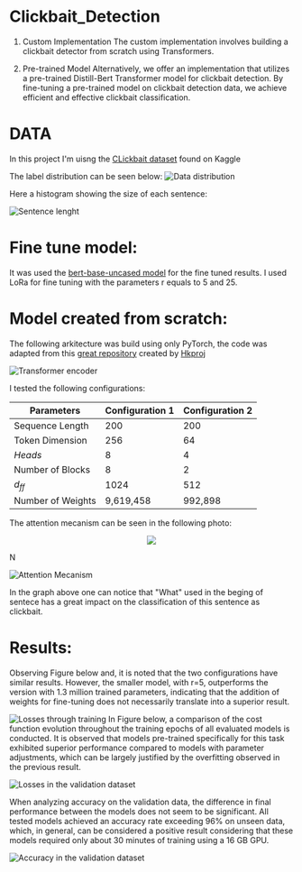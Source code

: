 # Clickbait_Detection

1. Custom Implementation
The custom implementation involves building a clickbait detector from scratch using Transformers.

2. Pre-trained Model
Alternatively, we offer an implementation that utilizes a pre-trained  Distill-Bert Transformer model for clickbait detection. By fine-tuning a pre-trained model on clickbait detection data, we achieve efficient and effective clickbait classification.

# DATA
In this project I'm uisng the [CLickbait dataset](https://www.kaggle.com/datasets/amananandrai/clickbait-dataset) found on Kaggle

The label distribution can be seen below:
![Data distribution](https://github.com/Felipe-carlos/Clickbait_Detection/blob/9792c8aabce23d0b26289c11fba77f233e47a64d/from0/results/labels.png)

 Here a histogram showing the size of each sentence:

![Sentence lenght](https://github.com/Felipe-carlos/Clickbait_Detection/blob/9792c8aabce23d0b26289c11fba77f233e47a64d/from0/results/comprimento%20data.png)

 # Fine tune model:

It was used the [bert-base-uncased model](https://huggingface.co/google-bert/bert-base-uncased) for the fine tuned results. 
I used LoRa for fine tuning with the parameters r equals to 5 and 25.


# Model created from scratch:

The following arkitecture was build using only PyTorch, the code was adapted from this [great repository](https://github.com/hkproj/pytorch-transformer) created by [Hkproj](https://github.com/hkproj) 


![Transformer encoder](https://github.com/Felipe-carlos/Clickbait_Detection/blob/main/from0/transformer.png)

I tested the following configurations:

| Parameters              | Configuration 1    | Configuration 2    |
|------------------------|--------------------|--------------------|
| Sequence Length        | 200                | 200                |
| Token Dimension        | 256                | 64                 |
| *Heads*                | 8                  | 4                  |
| Number of Blocks       | 8                  | 2                  |
| $d_{ff}$               | 1024               | 512                |
| Number of Weights      | 9,619,458          | 992,898            |

The attention mecanism can be seen in the following photo:

<p align="center">
  <img src=https://github.com/Felipe-carlos/Clickbait_Detection/blob/main/from0/att-sc.pngalt = "Attention Mecanism">
</p>
N

![Attention Mecanism](https://github.com/Felipe-carlos/Clickbait_Detection/blob/main/from0/att-sc.png)

In the graph above one can notice that "What" used in the beging of sentece has a great impact on the classification of this sentence as clickbait.

# Results:

Observing Figure below and, it is noted that the two configurations have similar results. However, the smaller model, with r=5, outperforms the version with 1.3 million trained parameters, indicating that the addition of weights for fine-tuning does not necessarily translate into a superior result.

![Losses through training](https://github.com/Felipe-carlos/Clickbait_Detection/blob/6cffba37c29fbfdbd0ae05c83962da6e3cb10a4f/from0/results/perdas_ep_finetuned.png)
In Figure below, a comparison of the cost function evolution throughout the training epochs of all evaluated models is conducted. It is observed that models pre-trained specifically for this task exhibited superior performance compared to models with parameter adjustments, which can be largely justified by the overfitting observed in the previous result.

![Losses in the validation dataset](https://github.com/Felipe-carlos/Clickbait_Detection/blob/6cffba37c29fbfdbd0ae05c83962da6e3cb10a4f/from0/results/los_final.png)

When analyzing accuracy on the validation data, the difference in final performance between the models does not seem to be significant. All tested models achieved an accuracy rate exceeding 96% on unseen data, which, in general, can be considered a positive result considering that these models required only about 30 minutes of training using a 16 GB GPU.

![Accuracy in the validation dataset](https://github.com/Felipe-carlos/Clickbait_Detection/blob/6cffba37c29fbfdbd0ae05c83962da6e3cb10a4f/from0/results/acc_final.png)